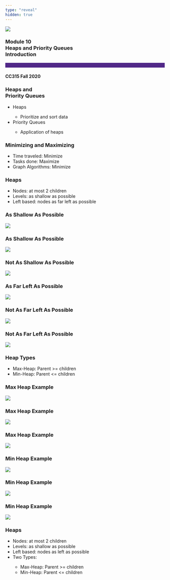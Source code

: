 ```yaml
---
type: "reveal"
hidden: true
---
```


<section>
<img class="stretch plain" src="/images/core-logo-on-white.png">
<h3> Module 10 <br> Heaps and Priority Queues <br> Introduction</h3>
<hr style="height:15px;color:512888;background-color:512888;">
<h4>CC315 Fall 2020</h4>
</section>

<section>
<h3>Heaps and <br/> Priority Queues</h3>
<ul>
<li>Heaps</li>
<ul>
<li>Prioritize and sort data</li>
</ul>
<li>Priority Queues</li>
<ul>
<li>Application of heaps</li>
</ul>
</ul>
</section>

<section>
<h3>Minimizing and Maximizing</h3>
<ul>
<li>Time traveled: Minimize</li>
<li>Tasks done: Maximize</li>
<li>Graph Algorithms: Minimize</li>
</ul>
</section>

<section>
<h3>Heaps</h3>
<ul>
<li>Nodes: at most 2 children</li>
<li>Levels: as shallow as possible</li>
<li>Left based: nodes as far left as possible</li>
</ul>
</section>

<section>
<h3>As Shallow As Possible</h3>
<img class="stretch plain" src="/images/315_10.1_heap_ex.svg">
</section>

<section>
<h3>As Shallow As Possible</h3>
<img class="stretch plain" src="/images/315_10.1_heap_lrg.svg">
</section>

<section>
<h3>Not As Shallow As Possible</h3>
<img class="stretch plain" src="/images/315_10.1_heap_not_full.svg">
</section>

<section>
<h3>As Far Left As Possible</h3>
<img class="stretch plain" src="/images/315_10.1_heap_left1.svg">
</section>

<section>
<h3>Not As Far Left As Possible</h3>
<img class="stretch plain" src="/images/315_10.1_heap_not_left.svg">
</section>

<section>
<h3>Not As Far Left As Possible</h3>
<img class="stretch plain" src="/images/315_10.1_heap_not_left2.svg">
</section>

<section>
<h3>Heap Types</h3>
<ul>
<li>Max-Heap: Parent >= children</li>
<li>Min-Heap: Parent <= children</li>
</ul>
</section>

<section>
<h3>Max Heap Example</h3>
<img class="stretch plain" src="/images/315_10.1_heap_max01.svg">
</section>

<section>
<h3>Max Heap Example</h3>
<img class="stretch plain" src="/images/315_10.1_heap_max02.svg">
</section>

<section>
<h3>Max Heap Example</h3>
<img class="stretch plain" src="/images/315_10.1_heap_max03.svg">
</section>

<section>
<h3>Min Heap Example</h3>
<img class="stretch plain" src="/images/315_10.1_heap_min01.svg">
</section>

<section>
<h3>Min Heap Example</h3>
<img class="stretch plain" src="/images/315_10.1_heap_min02.svg">
</section>

<section>
<h3>Min Heap Example</h3>
<img class="stretch plain" src="/images/315_10.1_heap_min03.svg">
</section>

<section>
<h3>Heaps</h3>
<ul>
<li>Nodes: at most 2 children</li>
<li>Levels: as shallow as possible</li>
<li>Left based: nodes as left as possible</li>
<li>Two Types:</li>
<ul>
<li>Max-Heap: Parent >= children</li>
<li>Min-Heap: Parent <= children</li>
</ul>
</ul>
</section>
